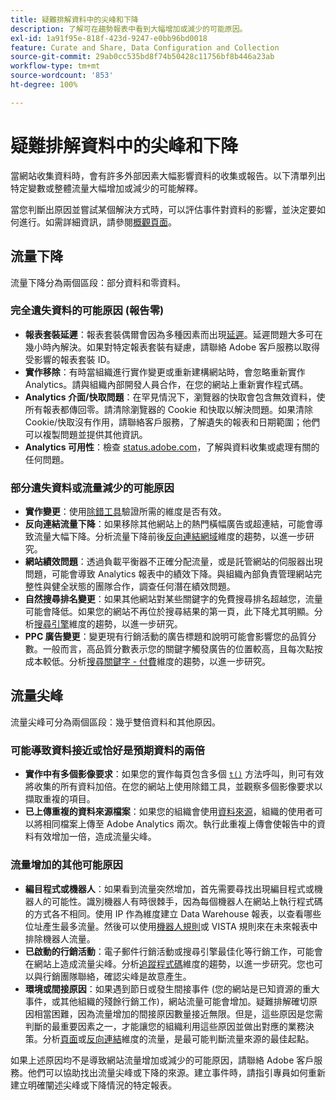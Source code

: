 ```yaml
---
title: 疑難排解資料中的尖峰和下降
description: 了解可在趨勢報表中看到大幅增加或減少的可能原因。
exl-id: 1a91f95e-818f-423d-9247-e0bb96bd0018
feature: Curate and Share, Data Configuration and Collection
source-git-commit: 29ab0cc535bd8f74b50428c11756bf8b446a23ab
workflow-type: tm+mt
source-wordcount: '853'
ht-degree: 100%

---
```


# 疑難排解資料中的尖峰和下降

當網站收集資料時，會有許多外部因素大幅影響資料的收集或報告。以下清單列出特定變數或整體流量大幅增加或減少的可能解釋。

當您判斷出原因並嘗試某個解決方式時，可以評估事件對資料的影響，並決定要如何進行。如需詳細資訊，請參閱[概觀頁面](overview.md)。

## 流量下降

流量下降分為兩個區段：部分資料和零資料。

### 完全遺失資料的可能原因 (報告零)

* **報表套裝延遲**：報表套裝偶爾會因為多種因素而出現[延遲](../latency.md)。延遲問題大多可在幾小時內解決。如果對特定報表套裝有疑慮，請聯絡 Adobe 客戶服務以取得受影響的報表套裝 ID。
* **實作移除**：有時當組織進行實作變更或重新建構網站時，會忽略重新實作 Analytics。請與組織內部開發人員合作，在您的網站上重新實作程式碼。
* **Analytics 介面/快取問題**：在罕見情況下，瀏覽器的快取會包含無效資料，使所有報表都傳回零。請清除瀏覽器的 Cookie 和快取以解決問題。如果清除 Cookie/快取沒有作用，請聯絡客戶服務，了解遺失的報表和日期範圍；他們可以複製問題並提供其他資訊。
* **Analytics 可用性**：檢查 [status.adobe.com](https://status.adobe.com/products/1173/)，了解與資料收集或處理有關的任何問題。

### 部分遺失資料或流量減少的可能原因

* **實作變更**：使用[除錯工具](/help/implement/validate/debugger.md)驗證所需的維度是否有效。
* **反向連結流量下降**：如果移除其他網站上的熱門橫幅廣告或超連結，可能會導致流量大幅下降。分析流量下降前後[反向連結網域](/help/components/dimensions/referring-domain.md)維度的趨勢，以進一步研究。
* **網站績效問題**：透過負載平衡器不正確分配流量，或是託管網站的伺服器出現問題，可能會導致 Analytics 報表中的績效下降。與組織內部負責管理網站完整性與健全狀態的團隊合作，調查任何潛在績效問題。
* **自然搜尋排名變更**：如果其他網站對某些關鍵字的免費搜尋排名超越您，流量可能會降低。如果您的網站不再位於搜尋結果的第一頁，此下降尤其明顯。分析[搜尋引擎](/help/components/dimensions/search-engine.md)維度的趨勢，以進一步研究。
* **PPC 廣告變更**：變更現有行銷活動的廣告標題和說明可能會影響您的品質分數。一般而言，高品質分數表示您的關鍵字觸發廣告的位置較高，且每次點按成本較低。分析[搜尋關鍵字 - 付費](/help/components/dimensions/search-keyword.md)維度的趨勢，以進一步研究。

## 流量尖峰

流量尖峰可分為兩個區段：幾乎雙倍資料和其他原因。

### 可能導致資料接近或恰好是預期資料的兩倍

* **實作中有多個影像要求**：如果您的實作每頁包含多個 [`t()`](/help/implement/vars/functions/t-method.md) 方法呼叫，則可有效將收集的所有資料加倍。在您的網站上使用除錯工具，並觀察多個影像要求以擷取重複的項目。
* **已上傳重複的資料來源檔案**：如果您的組織會使用[資料來源](/help/import/data-sources/overview.md)，組織的使用者可以將相同檔案上傳至 Adobe Analytics 兩次。執行此重複上傳會使報告中的資料有效增加一倍，造成流量尖峰。

### 流量增加的其他可能原因

* **編目程式或機器人**：如果看到流量突然增加，首先需要尋找出現編目程式或機器人的可能性。識別機器人有時很棘手，因為每個機器人在網站上執行程式碼的方式各不相同。使用 IP 作為維度建立 Data Warehouse 報表，以查看哪些位址產生最多流量。然後可以使用[機器人規則](/help/admin/admin/c-manage-report-suites/c-edit-report-suites/general/bot-removal/bot-rules.md)或 VISTA 規則來在未來報表中排除機器人流量。
* **已啟動的行銷活動**：電子郵件行銷活動或搜尋引擎最佳化等行銷工作，可能會在網站上造成流量尖峰。分析[追蹤程式碼](/help/components/dimensions/tracking-code.md)維度的趨勢，以進一步研究。您也可以與行銷團隊聯絡，確認尖峰是故意產生。
* **環境或間接原因**：如果遇到節日或發生間接事件 (您的網站是已知資源的重大事件，或其他組織的殘餘行銷工作)，網站流量可能會增加。疑難排解確切原因相當困難，因為流量增加的間接原因數量接近無限。但是，這些原因是您需判斷的最重要因素之一，才能讓您的組織利用這些原因並做出對應的業務決策。分析[頁面](/help/components/dimensions/page.md)或[反向連結](/help/components/dimensions/referrer.md)維度的流量，是最可能判斷流量來源的最佳起點。

如果上述原因均不是導致網站流量增加或減少的可能原因，請聯絡 Adobe 客戶服務。他們可以協助找出流量尖峰或下降的來源。建立事件時，請指引專員如何重新建立明確闡述尖峰或下降情況的特定報表。
